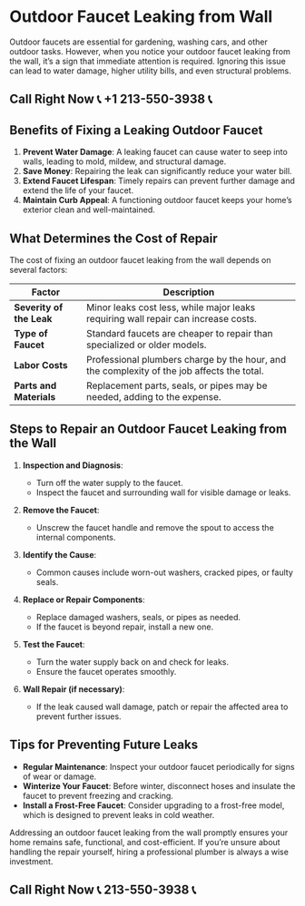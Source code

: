 # Outdoor Faucet Leaking from Wall  

Outdoor faucets are essential for gardening, washing cars, and other outdoor tasks. However, when you notice your outdoor faucet leaking from the wall, it’s a sign that immediate attention is required. Ignoring this issue can lead to water damage, higher utility bills, and even structural problems.  

## Call Right Now 📞 +1 213-550-3938 📞

## Benefits of Fixing a Leaking Outdoor Faucet  

1. **Prevent Water Damage**: A leaking faucet can cause water to seep into walls, leading to mold, mildew, and structural damage.  
2. **Save Money**: Repairing the leak can significantly reduce your water bill.  
3. **Extend Faucet Lifespan**: Timely repairs can prevent further damage and extend the life of your faucet.  
4. **Maintain Curb Appeal**: A functioning outdoor faucet keeps your home’s exterior clean and well-maintained.  

## What Determines the Cost of Repair  

The cost of fixing an outdoor faucet leaking from the wall depends on several factors:  

| **Factor**               | **Description**                                                                 |  
|---------------------------|---------------------------------------------------------------------------------|  
| **Severity of the Leak**  | Minor leaks cost less, while major leaks requiring wall repair can increase costs.|  
| **Type of Faucet**         | Standard faucets are cheaper to repair than specialized or older models.        |  
| **Labor Costs**            | Professional plumbers charge by the hour, and the complexity of the job affects the total.|  
| **Parts and Materials**    | Replacement parts, seals, or pipes may be needed, adding to the expense.        |  

## Steps to Repair an Outdoor Faucet Leaking from the Wall  

1. **Inspection and Diagnosis**:  
   - Turn off the water supply to the faucet.  
   - Inspect the faucet and surrounding wall for visible damage or leaks.  

2. **Remove the Faucet**:  
   - Unscrew the faucet handle and remove the spout to access the internal components.  

3. **Identify the Cause**:  
   - Common causes include worn-out washers, cracked pipes, or faulty seals.  

4. **Replace or Repair Components**:  
   - Replace damaged washers, seals, or pipes as needed.  
   - If the faucet is beyond repair, install a new one.  

5. **Test the Faucet**:  
   - Turn the water supply back on and check for leaks.  
   - Ensure the faucet operates smoothly.  

6. **Wall Repair (if necessary)**:  
   - If the leak caused wall damage, patch or repair the affected area to prevent further issues.  

## Tips for Preventing Future Leaks  

- **Regular Maintenance**: Inspect your outdoor faucet periodically for signs of wear or damage.  
- **Winterize Your Faucet**: Before winter, disconnect hoses and insulate the faucet to prevent freezing and cracking.  
- **Install a Frost-Free Faucet**: Consider upgrading to a frost-free model, which is designed to prevent leaks in cold weather.  

Addressing an outdoor faucet leaking from the wall promptly ensures your home remains safe, functional, and cost-efficient. If you’re unsure about handling the repair yourself, hiring a professional plumber is always a wise investment.
## Call Right Now 📞 213-550-3938 📞